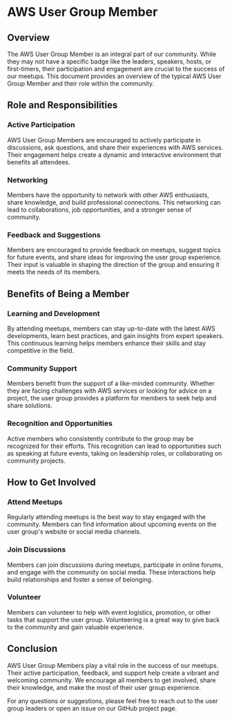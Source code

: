 # AWS User Group Member

## Overview
The AWS User Group Member is an integral part of our community. While they may not have a specific badge like the leaders, speakers, hosts, or first-timers, their participation and engagement are crucial to the success of our meetups. This document provides an overview of the typical AWS User Group Member and their role within the community.

## Role and Responsibilities
### Active Participation
AWS User Group Members are encouraged to actively participate in discussions, ask questions, and share their experiences with AWS services. Their engagement helps create a dynamic and interactive environment that benefits all attendees.

### Networking
Members have the opportunity to network with other AWS enthusiasts, share knowledge, and build professional connections. This networking can lead to collaborations, job opportunities, and a stronger sense of community.

### Feedback and Suggestions
Members are encouraged to provide feedback on meetups, suggest topics for future events, and share ideas for improving the user group experience. Their input is valuable in shaping the direction of the group and ensuring it meets the needs of its members.

## Benefits of Being a Member
### Learning and Development
By attending meetups, members can stay up-to-date with the latest AWS developments, learn best practices, and gain insights from expert speakers. This continuous learning helps members enhance their skills and stay competitive in the field.

### Community Support
Members benefit from the support of a like-minded community. Whether they are facing challenges with AWS services or looking for advice on a project, the user group provides a platform for members to seek help and share solutions.

### Recognition and Opportunities
Active members who consistently contribute to the group may be recognized for their efforts. This recognition can lead to opportunities such as speaking at future events, taking on leadership roles, or collaborating on community projects.

## How to Get Involved
### Attend Meetups
Regularly attending meetups is the best way to stay engaged with the community. Members can find information about upcoming events on the user group's website or social media channels.

### Join Discussions
Members can join discussions during meetups, participate in online forums, and engage with the community on social media. These interactions help build relationships and foster a sense of belonging.

### Volunteer
Members can volunteer to help with event logistics, promotion, or other tasks that support the user group. Volunteering is a great way to give back to the community and gain valuable experience.

## Conclusion
AWS User Group Members play a vital role in the success of our meetups. Their active participation, feedback, and support help create a vibrant and welcoming community. We encourage all members to get involved, share their knowledge, and make the most of their user group experience.

For any questions or suggestions, please feel free to reach out to the user group leaders or open an issue on our GitHub project page.
